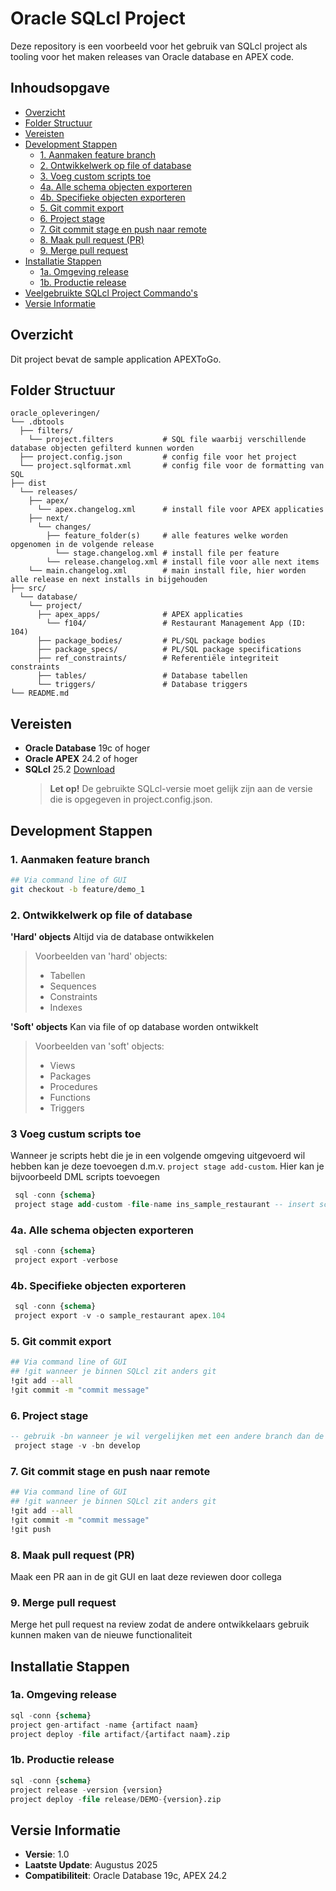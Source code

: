 # Oracle SQLcl Project

Deze repository is een voorbeeld voor het gebruik van SQLcl project als tooling voor het maken releases van Oracle database en APEX code.


## Inhoudsopgave

- [Overzicht](#overzicht)
- [Folder Structuur](#folder-structuur)
- [Vereisten](#vereisten)
- [Development Stappen](#development-stappen)
  - [1. Aanmaken feature branch](#1-aanmaken-feature-branch)
  - [2. Ontwikkelwerk op file of database](#2-ontwikkelwerk-op-file-of-database)
  - [3. <OPTIONEEL> Voeg custom scripts toe](#3-optioneel-voeg-custom-scripts-toe)
  - [4a. Alle schema objecten exporteren](#4a-alle-schema-objecten-exporteren)
  - [4b. Specifieke objecten exporteren](#4b-specifieke-objecten-exporteren)
  - [5. Git commit export](#5-git-commit-export)
  - [6. Project stage](#6-project-stage)
  - [7. Git commit stage en push naar remote](#7-git-commit-stage-en-push-naar-remote)
  - [8. Maak pull request (PR)](#8-maak-pull-request-pr)
  - [9. Merge pull request](#9-merge-pull-request)
- [Installatie Stappen](#installatie-stappen)
  - [1a. Omgeving release](#1a-omgeving-release)
  - [1b. Productie release](#1b-productie-release)
- [Veelgebruikte SQLcl Project Commando's](#veelgebruikte-sqlcl-project-commando-s)
- [Versie Informatie](#versie-informatie)

## Overzicht

Dit project bevat de sample application APEXToGo. 

## Folder Structuur

```
oracle_opleveringen/
└── .dbtools
  ├── filters/
    └── project.filters           # SQL file waarbij verschillende database objecten gefilterd kunnen worden
  ├── project.config.json         # config file voor het project
  └── project.sqlformat.xml       # config file voor de formatting van SQL
├── dist         
  └── releases/
    ├── apex/
      └── apex.changelog.xml      # install file voor APEX applicaties
    ├── next/
      └── changes/
        ├── feature_folder(s)     # alle features welke worden opgenomen in de volgende release
          └── stage.changelog.xml # install file per feature
        └── release.changelog.xml # install file voor alle next items
    └── main.changelog.xml        # main install file, hier worden alle release en next installs in bijgehouden
├── src/
  └── database/
    └── project/
      ├── apex_apps/              # APEX applicaties
        └── f104/                 # Restaurant Management App (ID: 104)
      ├── package_bodies/         # PL/SQL package bodies
      ├── package_specs/          # PL/SQL package specifications
      ├── ref_constraints/        # Referentiële integriteit constraints
      ├── tables/                 # Database tabellen
      └── triggers/               # Database triggers
└── README.md   
```

## Vereisten

- **Oracle Database** 19c of hoger
- **Oracle APEX** 24.2 of hoger
- **SQLcl** 25.2 [Download](https://www.oracle.com/database/sqldeveloper/technologies/sqlcl/download/)
  > **Let op!** De gebruikte SQLcl-versie moet gelijk zijn aan de versie die is opgegeven in project.config.json.

## Development Stappen

### 1. Aanmaken feature branch
  ```bash
  ## Via command line of GUI
  git checkout -b feature/demo_1 
  ```

### 2. Ontwikkelwerk op file of database
**'Hard' objects** 
Altijd via de database ontwikkelen 
  > Voorbeelden van 'hard' objects:
  > - Tabellen  
  > - Sequences  
  > - Constraints  
  > - Indexes  

**'Soft' objects**
Kan via file of op database worden ontwikkelt 
  > Voorbeelden van 'soft' objects:
  > - Views  
  > - Packages  
  > - Procedures  
  > - Functions  
  > - Triggers  

### 3 <OPTIONEEL> Voeg custum scripts toe
Wanneer je scripts hebt die je in een volgende omgeving uitgevoerd wil hebben kan je deze toevoegen d.m.v. `project stage add-custom`.
Hier kan je bijvoorbeeld DML scripts toevoegen

  ```sql
   sql -conn {schema}
   project stage add-custom -file-name ins_sample_restaurant -- insert script voor sample_restaurant
   ```

### 4a. Alle schema objecten exporteren
  ```sql
   sql -conn {schema}
   project export -verbose
   ```
### 4b. Specifieke objecten exporteren
  ```sql
   sql -conn {schema}
   project export -v -o sample_restaurant apex.104
   ```

### 5. Git commit export
  ```bash
  ## Via command line of GUI
  ## !git wanneer je binnen SQLcl zit anders git
  !git add --all 
  !git commit -m "commit message"
  ```

### 6. Project stage
  ```sql
  -- gebruik -bn wanneer je wil vergelijken met een andere branch dan de default branch uit project.config.json
   project stage -v -bn develop 
  ```

### 7. Git commit stage en push naar remote
  ```bash
  ## Via command line of GUI
  ## !git wanneer je binnen SQLcl zit anders git
  !git add --all
  !git commit -m "commit message"
  !git push
  ```

### 8. Maak pull request (PR)
  Maak een PR aan in de git GUI en laat deze reviewen door collega

### 9. Merge pull request
  Merge het pull request na review zodat de andere ontwikkelaars gebruik kunnen maken van de nieuwe functionaliteit

## Installatie Stappen

### 1a. Omgeving release
   ```sql
   sql -conn {schema}
   project gen-artifact -name {artifact naam}
   project deploy -file artifact/{artifact naam}.zip
   ```

### 1b. Productie release
  ```sql
  sql -conn {schema}
  project release -version {version}
  project deploy -file release/DEMO-{version}.zip
  ```

## Versie Informatie

- **Versie**: 1.0
- **Laatste Update**: Augustus 2025
- **Compatibiliteit**: Oracle Database 19c, APEX 24.2

